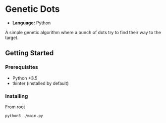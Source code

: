 # Genetic Dots

- **Language:** Python

A simple genetic algorithm where a bunch of dots try to find their way to the target.

## Getting Started


### Prerequisites

- Python +3.5
- tkinter (installed by default)

### Installing


From root

```
python3 ./main.py
```
